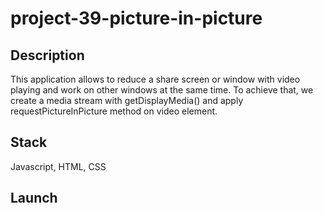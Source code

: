 # project-39-picture-in-picture

## Description

This application allows to reduce a share screen or window with video playing and work on other windows at the same time. To achieve that, we create a media stream with getDisplayMedia() and apply requestPictureInPicture method on video element.

## Stack

Javascript, HTML, CSS

## Launch

